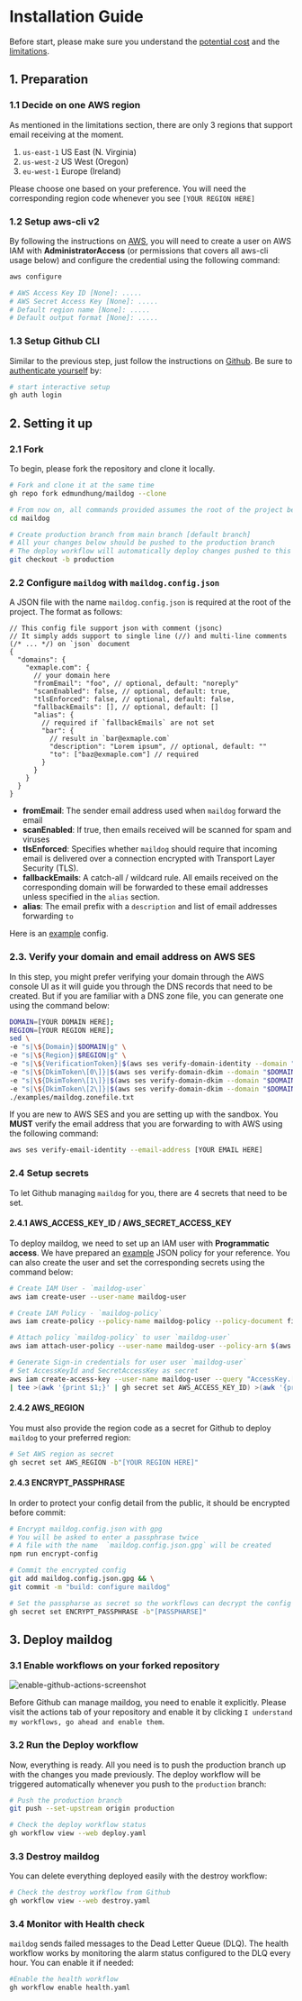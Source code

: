 # Installation Guide

Before start, please make sure you understand the [potential cost](../README.md#-pricing) and the [limitations](../README.md#-limitations).

## 1. Preparation

### 1.1 Decide on one AWS region

As mentioned in the limitations section, there are only 3 regions that support email receiving at the moment.

1. `us-east-1` US East (N. Virginia)
2. `us-west-2` US West (Oregon)
3. `eu-west-1` Europe (Ireland)

Please choose one based on your preference. You will need the corresponding region code whenever you see `[YOUR REGION HERE]`

### 1.2 Setup aws-cli v2

By following the instructions on [AWS](https://docs.aws.amazon.com/cli/latest/userguide/install-cliv2.html), you will need to create a user on AWS IAM with **AdministratorAccess** (or permissions that covers all aws-cli usage below) and configure the credential using the following command:

```sh
aws configure

# AWS Access Key ID [None]: .....
# AWS Secret Access Key [None]: .....
# Default region name [None]: .....
# Default output format [None]: .....
```

### 1.3 Setup Github CLI

Similar to the previous step, just follow the instructions on [Github](https://github.com/cli/cli#installation). Be sure to [authenticate yourself](https://cli.github.com/manual/gh_auth_login) by:

```sh
# start interactive setup
gh auth login
```

## 2. Setting it up

### 2.1 Fork

To begin, please fork the repository and clone it locally.

```sh
# Fork and clone it at the same time
gh repo fork edmundhung/maildog --clone
```

```sh
# From now on, all commands provided assumes the root of the project being your working directory
cd maildog
```

```sh
# Create production branch from main branch [default branch]
# All your changes below should be pushed to the production branch
# The deploy workflow will automatically deploy changes pushed to this branch
git checkout -b production
```

### 2.2 Configure `maildog` with `maildog.config.json`

A JSON file with the name `maildog.config.json` is required at the root of the project.
The format as follows:

```jsonc
// This config file support json with comment (jsonc)
// It simply adds support to single line (//) and multi-line comments (/* ... */) on `json` document
{
  "domains": {
    "exmaple.com": {
      // your domain here
      "fromEmail": "foo", // optional, default: "noreply"
      "scanEnabled": false, // optional, default: true,
      "tlsEnforced": false, // optional, default: false,
      "fallbackEmails": [], // optional, default: []
      "alias": {
        // required if `fallbackEmails` are not set
        "bar": {
          // result in `bar@exmaple.com`
          "description": "Lorem ipsum", // optional, default: ""
          "to": ["baz@exmaple.com"] // required
        }
      }
    }
  }
}
```

- **fromEmail**: The sender email address used when `maildog` forward the email
- **scanEnabled**: If true, then emails received will be scanned for spam and viruses
- **tlsEnforced**: Specifies whether `maildog` should require that incoming email is delivered over a connection encrypted with Transport Layer Security (TLS).
- **fallbackEmails**: A catch-all / wildcard rule. All emails received on the corresponding domain will be forwarded to these email addresses unless specified in the `alias` section.
- **alias**: The email prefix with a `description` and list of email addresses forwarding `to`

Here is an [example](../examples/maildog.config.json) config.

### 2.3. Verify your domain and email address on AWS SES

In this step, you might prefer verifying your domain through the AWS console UI as it will guide you through the DNS records that need to be created. But if you are familiar with a DNS zone file, you can generate one using the command below:

```sh
DOMAIN=[YOUR DOMAIN HERE];
REGION=[YOUR REGION HERE];
sed \
-e "s|\${Domain}|$DOMAIN|g" \
-e "s|\${Region}|$REGION|g" \
-e "s|\${VerificationToken}|$(aws ses verify-domain-identity --domain "$DOMAIN" --output text)|g" \
-e "s|\${DkimToken\[0\]}|$(aws ses verify-domain-dkim --domain "$DOMAIN" --query DkimTokens[0] --output text)|g" \
-e "s|\${DkimToken\[1\]}|$(aws ses verify-domain-dkim --domain "$DOMAIN" --query DkimTokens[1] --output text)|g" \
-e "s|\${DkimToken\[2\]}|$(aws ses verify-domain-dkim --domain "$DOMAIN" --query DkimTokens[2] --output text)|g" \
./examples/maildog.zonefile.txt
```

If you are new to AWS SES and you are setting up with the sandbox. You **MUST** verify the email address that you are forwarding to with AWS using the following command:

```sh
aws ses verify-email-identity --email-address [YOUR EMAIL HERE]
```

### 2.4 Setup secrets

To let Github managing `maildog` for you, there are 4 secrets that need to be set.

#### 2.4.1 AWS_ACCESS_KEY_ID / AWS_SECRET_ACCESS_KEY

To deploy maildog, we need to set up an IAM user with **Programmatic access**.
We have prepared an [example](maildog-policy.json) JSON policy for your reference.
You can also create the user and set the corresponding secrets using the command below:

```sh
# Create IAM User - `maildog-user`
aws iam create-user --user-name maildog-user
```

```sh
# Create IAM Policy - `maildog-policy`
aws iam create-policy --policy-name maildog-policy --policy-document file://docs/maildog-policy.json
```

```sh
# Attach policy `maildog-policy` to user `maildog-user`
aws iam attach-user-policy --user-name maildog-user --policy-arn $(aws iam list-policies --query "Policies[?PolicyName=='maildog-policy'].Arn" --output text)
```

```sh
# Generate Sign-in credentials for user user `maildog-user`
# Set AccessKeyId and SecretAccessKey as secret
aws iam create-access-key --user-name maildog-user --query "AccessKey.[AccessKeyId,SecretAccessKey]" --output text \
| tee >(awk '{print $1;}' | gh secret set AWS_ACCESS_KEY_ID) >(awk '{print $2;}' | gh secret set AWS_SECRET_ACCESS_KEY)

```

#### 2.4.2 AWS_REGION

You must also provide the region code as a secret for Github to deploy `maildog` to your preferred region:

```sh
# Set AWS region as secret
gh secret set AWS_REGION -b"[YOUR REGION HERE]"
```

#### 2.4.3 ENCRYPT_PASSPHRASE

In order to protect your config detail from the public, it should be encrypted before commit:

```sh
# Encrypt maildog.config.json with gpg
# You will be asked to enter a passphrase twice
# A file with the name  `maildog.config.json.gpg` will be created
npm run encrypt-config
```

```sh
# Commit the encrypted config
git add maildog.config.json.gpg && \
git commit -m "build: configure maildog"
```

```sh
# Set the passpharse as secret so the workflows can decrypt the config
gh secret set ENCRYPT_PASSPHRASE -b"[PASSPHARSE]"
```

## 3. Deploy maildog

### 3.1 Enable workflows on your forked repository

![enable-github-actions-screenshot](enable-github-actions.png)

Before Github can manage maildog, you need to enable it explicitly.
Please visit the actions tab of your repository and enable it by clicking `I understand my workflows, go ahead and enable them`.

### 3.2 Run the Deploy workflow

Now, everything is ready. All you need is to push the production branch up with the changes you made previously.
The deploy workflow will be triggered automatically whenever you push to the `production` branch:

```sh
# Push the production branch
git push --set-upstream origin production
```

```sh
# Check the deploy workflow status
gh workflow view --web deploy.yaml
```

### 3.3 Destroy maildog

You can delete everything deployed easily with the destroy workflow:

```sh
# Check the destroy workflow from Github
gh workflow view --web destroy.yaml
```

### 3.4 Monitor with Health check

`maildog` sends failed messages to the Dead Letter Queue (DLQ). The health workflow works by monitoring the alarm status configured to the DLQ every hour. You can enable it if needed:

```sh
#Enable the health workflow
gh workflow enable health.yaml
```
